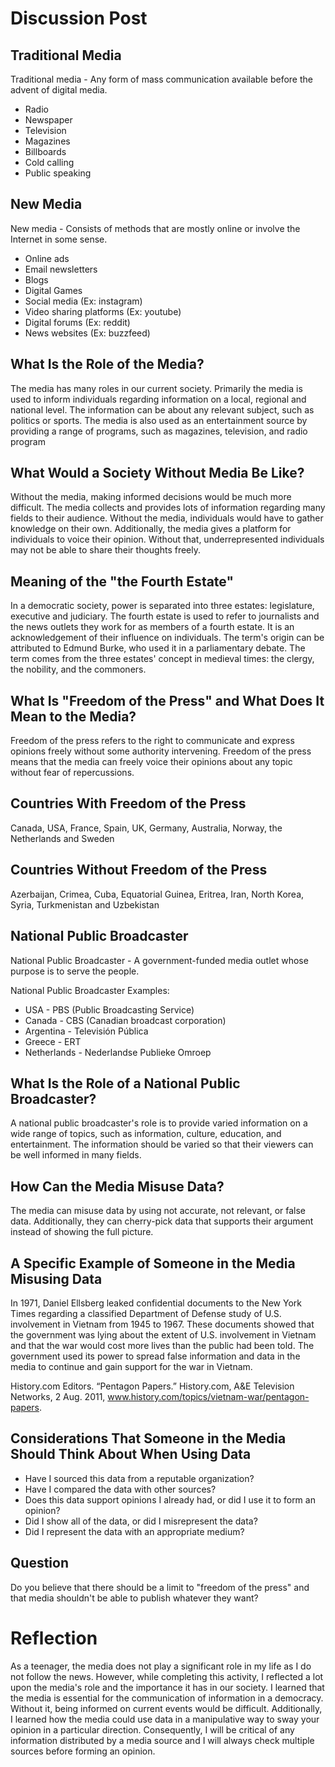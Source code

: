 # Discussion Post

## Traditional Media

Traditional media - Any form of mass communication available before the advent of digital media.

- Radio
- Newspaper
- Television
- Magazines
- Billboards
- Cold calling
- Public speaking

## New Media

New media - Consists of methods that are mostly online or involve the Internet in some sense.

- Online ads
- Email newsletters
- Blogs
- Digital Games
- Social media (Ex: instagram)
- Video sharing platforms (Ex: youtube)
- Digital forums (Ex: reddit)
- News websites (Ex: buzzfeed)

## What Is the Role of the Media?

The media has many roles in our current society. Primarily the media is used to inform individuals regarding information on a local, regional and national level. The information can be about any relevant subject, such as politics or sports. The media is also used as an entertainment source by providing a range of programs, such as magazines, television, and radio program

## What Would a Society Without Media Be Like?

Without the media, making informed decisions would be much more difficult. The media collects and provides lots of information regarding many fields to their audience. Without the media, individuals would have to gather knowledge on their own. Additionally, the media gives a platform for individuals to voice their opinion. Without that, underrepresented individuals may not be able to share their thoughts freely.

## Meaning of the "the Fourth Estate"

In a democratic society, power is separated into three estates: legislature, executive and judiciary. The fourth estate is used to refer to journalists and the news outlets they work for as members of a fourth estate. It is an acknowledgement of their influence on individuals. The term's origin can be attributed to Edmund Burke, who used it in a parliamentary debate. The term comes from the three estates' concept in medieval times: the clergy, the nobility, and the commoners.

## What Is "Freedom of the Press" and What Does It Mean to the Media?

Freedom of the press refers to the right to communicate and express opinions freely without some authority intervening. Freedom of the press means that the media can freely voice their opinions about any topic without fear of repercussions.

## Countries With Freedom of the Press

Canada, USA, France, Spain, UK, Germany, Australia, Norway, the Netherlands and Sweden

## Countries Without Freedom of the Press

Azerbaijan, Crimea, Cuba, Equatorial Guinea, Eritrea, Iran, North Korea, Syria, Turkmenistan and Uzbekistan

## National Public Broadcaster

National Public Broadcaster - A government-funded media outlet whose purpose is to serve the people.

National Public Broadcaster Examples:

- USA - PBS (Public Broadcasting Service)
- Canada - CBS (Canadian broadcast corporation)
- Argentina - Televisión Pública
- Greece - ERT
- Netherlands - Nederlandse Publieke Omroep

## What Is the Role of a National Public Broadcaster?

A national public broadcaster's role is to provide varied information on a wide range of topics, such as information, culture, education, and entertainment. The information should be varied so that their viewers can be well informed in many fields.

## How Can the Media Misuse Data?

The media can misuse data by using not accurate, not relevant, or false data. Additionally, they can cherry-pick data that supports their argument instead of showing the full picture.

## A Specific Example of Someone in the Media Misusing Data

In 1971, Daniel Ellsberg leaked confidential documents to the New York Times regarding a classified Department of Defense study of U.S. involvement in Vietnam from 1945 to 1967. These documents showed that the government was lying about the extent of U.S. involvement in Vietnam and that the war would cost more lives than the public had been told. The government used its power to spread false information and data in the media to continue and gain support for the war in Vietnam.

History.com Editors. “Pentagon Papers.” History.com, A&E Television Networks, 2 Aug. 2011, www.history.com/topics/vietnam-war/pentagon-papers.

## Considerations That Someone in the Media Should Think About When Using Data

- Have I sourced this data from a reputable organization?
- Have I compared the data with other sources?
- Does this data support opinions I already had, or did I use it to form an opinion?
- Did I show all of the data, or did I misrepresent the data?
- Did I represent the data with an appropriate medium?

## Question

Do you believe that there should be a limit to "freedom of the press" and that media shouldn't be able to publish whatever they want?

# Reflection

As a teenager, the media does not play a significant role in my life as I do not follow the news. However, while completing this activity, I reflected a lot upon the media's role and the importance it has in our society. I learned that the media is essential for the communication of information in a democracy. Without it, being informed on current events would be difficult. Additionally, I learned how the media could use data in a manipulative way to sway your opinion in a particular direction. Consequently, I will be critical of any information distributed by a media source and I will always check multiple sources before forming an opinion.
